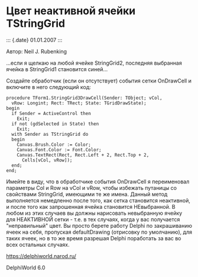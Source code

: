 Цвет неактивной ячейки TStringGrid
==================================

::: {.date}
01.01.2007
:::

Автор: Neil J. Rubenking

\...если я щелкаю на любой ячейке StringGrid2, последняя выбранная
ячейка в StringGrid1 становится синей\...

Создайте обработчик (если он отсутствует) события сетки OnDrawCell и
включите в него следующий код:

    procedure TForm1.StringGrid3DrawCell(Sender: TObject; vCol,
      vRow: Longint; Rect: TRect; State: TGridDrawState);
    begin
      if Sender = ActiveControl then
        Exit;
      if not (gdSelected in State) then
        Exit;
      with Sender as TStringGrid do
      begin
        Canvas.Brush.Color := Color;
        Canvas.Font.Color := Font.Color;
        Canvas.TextRect(Rect, Rect.Left + 2, Rect.Top + 2,
          Cells[vCol, vRow]);
      end;
    end;

Имейте в виду, что в обработчике события OnDrawCell я переименовал
параметры Col и Row на vCol и vRow, чтобы избежать путаницы со
свойствами StringGrid, имеющими те же имена. Данный метод выполняется
немедленно после того, как сетка становится неактивной, и после того как
запрошенная ячейка становится НЕвыбранной. В любом из этих случаев вы
должны нарисовать невыбранную ячейку для НЕАКТИВНОЙ сетки - т.е. в тех
случаях, когда у вас получается \"неправильный\" цвет. Вы просто берете
работу Delphi по закрашиванию ячеек на себя, пропуская defaultDrawing
(отрисовку по умолчанию), для таких ячеек, но в то же время разрешая
Delphi поработать за вас во всех остальных случаях.

<https://delphiworld.narod.ru/>

DelphiWorld 6.0

